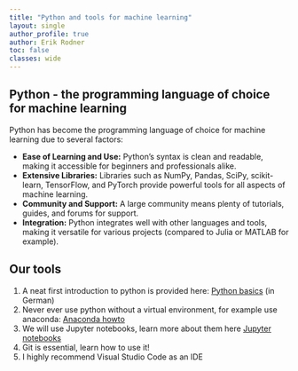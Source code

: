 ```yaml
---
title: "Python and tools for machine learning"
layout: single
author_profile: true
author: Erik Rodner
toc: false
classes: wide
---
```


## Python - the programming language of choice for machine learning

Python has become the programming language of choice for machine learning due to several factors:

- **Ease of Learning and Use:** Python’s syntax is clean and readable, making it accessible for beginners and professionals alike.
- **Extensive Libraries:** Libraries such as NumPy, Pandas, SciPy, scikit-learn, TensorFlow, and PyTorch provide powerful tools for all aspects of machine learning.
- **Community and Support:** A large community means plenty of tutorials, guides, and forums for support.
- **Integration:** Python integrates well with other languages and tools, making it versatile for various projects (compared to Julia or MATLAB for example).

## Our tools

1. A neat first introduction to python is provided here: [Python basics](/modules/howto-python/python.md) (in German)
2. Never ever use python without a virtual environment, for example use anaconda: [Anaconda howto](/modules/howto-anaconda/anaconda.md)
3. We will use Jupyter notebooks, learn more about them here [Jupyter notebooks](/modules/howto-jupyter/jupyter.md)
4. Git is essential, learn how to use it!
5. I highly recommend Visual Studio Code as an IDE


